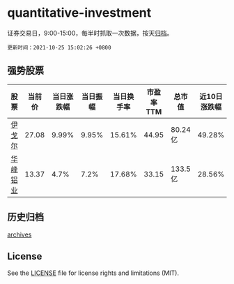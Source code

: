 # quantitative-investment

证券交易日，9:00-15:00，每半时抓取一次数据，按天[归档](archives)。

`更新时间：2021-10-25 15:02:26 +0800`

## 强势股票

|股票|当前价|当日涨跌幅|当日振幅|当日换手率|市盈率TTM|总市值|近10日涨跌幅|
|----|----|----|----|----|----|----|----|
|[伊戈尔](https://xueqiu.com/S/SZ002922)|27.08|9.99%|9.95%|15.61%|44.95|80.24亿|49.28%|
|[华峰铝业](https://xueqiu.com/S/SH601702)|13.37|4.7%|7.2%|17.68%|33.15|133.5亿|28.56%|

## 历史归档

[archives](archives)

## License

See the [LICENSE](LICENSE) file for license rights and limitations (MIT).